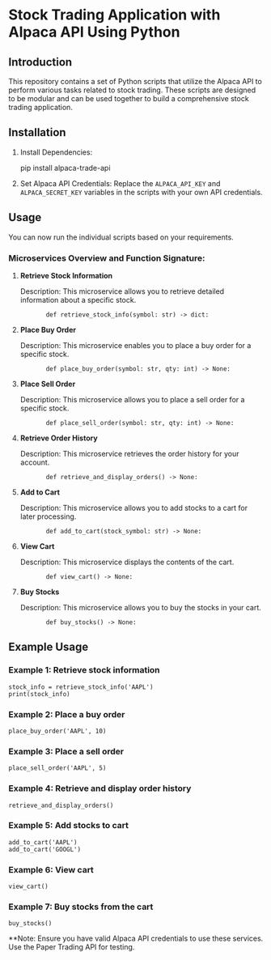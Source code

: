 # Stock Trading Application with Alpaca API Using Python

## Introduction
This repository contains a set of Python scripts that utilize the Alpaca API to perform various tasks related to stock trading. These scripts are designed to be modular and can be used together to build a comprehensive stock trading application.

## Installation

1. Install Dependencies:
   
      pip install alpaca-trade-api


2. Set Alpaca API Credentials:
Replace the `ALPACA_API_KEY` and `ALPACA_SECRET_KEY` variables in the scripts with your own API credentials.

## Usage

You can now run the individual scripts based on your requirements.

### Microservices Overview and Function Signature:

1. **Retrieve Stock Information**

     Description: This microservice allows you to retrieve detailed information about a specific stock.


              def retrieve_stock_info(symbol: str) -> dict:
 

2. **Place Buy Order**

     Description: This microservice enables you to place a buy order for a specific stock.

 
              def place_buy_order(symbol: str, qty: int) -> None:
 

3. **Place Sell Order**

     Description: This microservice allows you to place a sell order for a specific stock.

              def place_sell_order(symbol: str, qty: int) -> None:
 

4. **Retrieve Order History**

     Description: This microservice retrieves the order history for your account.

              def retrieve_and_display_orders() -> None:
 

5. **Add to Cart**

     Description: This microservice allows you to add stocks to a cart for later processing.

              def add_to_cart(stock_symbol: str) -> None:
 

6. **View Cart**

     Description: This microservice displays the contents of the cart.

              def view_cart() -> None:
 

7. **Buy Stocks**

     Description: This microservice allows you to buy the stocks in your cart.

              def buy_stocks() -> None:
 

## Example Usage

### Example 1: Retrieve stock information

    stock_info = retrieve_stock_info('AAPL')
    print(stock_info)

### Example 2: Place a buy order

    place_buy_order('AAPL', 10)

### Example 3: Place a sell order

    place_sell_order('AAPL', 5)

### Example 4: Retrieve and display order history

    retrieve_and_display_orders()

### Example 5: Add stocks to cart

    add_to_cart('AAPL')
    add_to_cart('GOOGL')

### Example 6: View cart

    view_cart()

### Example 7: Buy stocks from the cart

    buy_stocks()


**Note: Ensure you have valid Alpaca API credentials to use these services. Use the Paper Trading API for testing.


